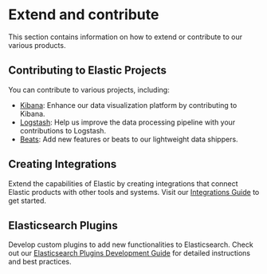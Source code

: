 # Extend and contribute

This section contains information on how to extend or contribute to our various products.

## Contributing to Elastic Projects

You can contribute to various projects, including:

- [Kibana](asciidocalypse://docs/kibana/docs/extend/index.md): Enhance our data visualization platform by contributing to Kibana.
- [Logstash](logstash://extend/index.md): Help us improve the data processing pipeline with your contributions to Logstash.
- [Beats](asciidocalypse://docs/beats/docs/extend/index.md): Add new features or beats to our lightweight data shippers.

## Creating Integrations

Extend the capabilities of Elastic by creating integrations that connect Elastic products with other tools and systems. Visit our [Integrations Guide](integrations://extend/index.md) to get started.

## Elasticsearch Plugins

Develop custom plugins to add new functionalities to Elasticsearch. Check out our [Elasticsearch Plugins Development Guide](elasticsearch://extend/index.md) for detailed instructions and best practices.

